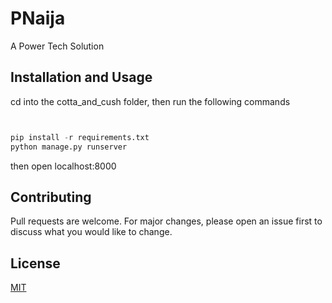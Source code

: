 # PNaija
A Power Tech Solution 

## Installation and Usage
cd into the cotta_and_cush folder, then run the following commands

```python


pip install -r requirements.txt
python manage.py runserver
```
then open localhost:8000

## Contributing
Pull requests are welcome. For major changes, please open an issue first to discuss what you would like to change.

## License
[MIT](https://choosealicense.com/licenses/mit/)
